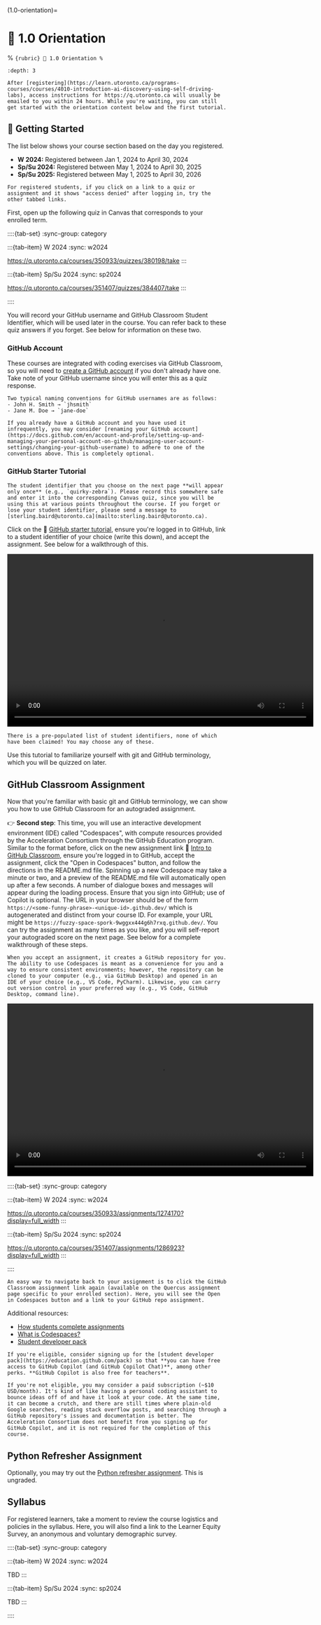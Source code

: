 (1.0-orientation)=
# 🧩 1.0 Orientation

% ```{rubric} 🧩 1.0 Orientation
% ```

```{contents}
:depth: 3
```

```{note}
After [registering](https://learn.utoronto.ca/programs-courses/courses/4010-introduction-ai-discovery-using-self-driving-labs), access instructions for https://q.utoronto.ca will usually be emailed to you within 24 hours. While you're waiting, you can still get started with the orientation content below and the first tutorial.
```

## 🔰 Getting Started

The list below shows your course section based on the day you registered.

- **W 2024:** Registered between Jan 1, 2024 to April 30, 2024
- **Sp/Su 2024:** Registered between May 1, 2024 to April 30, 2025
- **Sp/Su 2025:** Registered between May 1, 2025 to April 30, 2026

```{tip}
For registered students, if you click on a link to a quiz or assignment and it shows "access denied" after logging in, try the other tabbed links.
```
First, open up the following quiz in Canvas that corresponds to your enrolled term.

::::{tab-set}
:sync-group: category

:::{tab-item} W 2024
:sync: w2024

https://q.utoronto.ca/courses/350933/quizzes/380198/take
:::

:::{tab-item} Sp/Su 2024
:sync: sp2024

https://q.utoronto.ca/courses/351407/quizzes/384407/take
:::

::::

You will record your GitHub username and GitHub Classroom Student Identifier, which will be used later in the course. You can refer back to these quiz answers if you forget. See below for information on these two.

### GitHub Account

These courses are integrated with coding exercises via GitHub Classroom, so you will need to [create a GitHub account](https://github.com/join) if you don't already have one. Take note of your GitHub username since you will enter this as a quiz response.

```{tip}
Two typical naming conventions for GitHub usernames are as follows:
- John H. Smith → `jhsmith`
- Jane M. Doe → `jane-doe`

If you already have a GitHub account and you have used it infrequently, you may consider [renaming your GitHub account](https://docs.github.com/en/account-and-profile/setting-up-and-managing-your-personal-account-on-github/managing-user-account-settings/changing-your-github-username) to adhere to one of the conventions above. This is completely optional.
```

### GitHub Starter Tutorial

```{warning}
The student identifier that you choose on the next page **will appear only once** (e.g., `quirky-zebra`). Please record this somewhere safe and enter it into the corresponding Canvas quiz, since you will be using this at various points throughout the course. If you forget or lose your student identifier, please send a message to [sterling.baird@utoronto.ca](mailto:sterling.baird@utoronto.ca).
```

Click on the 🔗 [GitHub starter tutorial](https://classroom.github.com/a/g78UiC5K), ensure you're logged in to GitHub, link to a student identifier of your choice (write this down), and accept the assignment. See below for a walkthrough of this.

<video width="700" height="394" controls>
  <source src="../../_static/intro-gh-classroom-walkthrough.mp4" type="video/mp4">
  Your browser does not support the video tag.
</video>

<!-- <iframe style="width: 700px; height: 394px; display: inline-block;" title="Video player for github-starter-tutorial-select-accept.mp4" data-media-type="video" src="/media_attachments_iframe/31726637?embedded=true&amp;type=video" allowfullscreen="allowfullscreen" allow="fullscreen" data-media-id="m-49uHHDJPuMSZGb2RheoEbnm8NtVvuFMV" data-mce-fragment="1"></iframe> -->

```{margin}
There is a pre-populated list of student identifiers, none of which have been claimed! You may choose any of these.
```

Use this tutorial to familiarize yourself with git and GitHub terminology, which you will be quizzed on later.

## GitHub Classroom Assignment

Now that you're familiar with basic git and GitHub terminology, we can show you how to use GitHub Classroom for an autograded assignment.

👉 **Second step**: This time, you will use an interactive development environment (IDE) called "Codespaces", with compute resources provided by the Acceleration Consortium through the GitHub Education program. Similar to the format before, click on the new assignment link 🔗 [Intro to GitHub Classroom](https://classroom.github.com/a/3yCVzX6I), ensure you're logged in to GitHub, accept the assignment, click the "Open in Codespaces" button, and follow the directions in the README.md file. Spinning up a new Codespace may take a minute or two, and a preview of the README.md file will automatically open up after a few seconds. A number of dialogue boxes and messages will appear during the loading process. Ensure that you sign into GitHub; use of Copilot is optional. The URL in your browser should be of the form `https://<some-funny-phrase>-<unique-id>.github.dev/` which is autogenerated and distinct from your course ID. For example, your URL might be `https://fuzzy-space-spork-9wggxx444g6h7rxq.github.dev/`. You can try the assignment as many times as you like, and you will self-report your autograded score on the next page. See below for a complete walkthrough of these steps.

```{tip}
When you accept an assignment, it creates a GitHub repository for you. The ability to use Codespaces is meant as a convenience for you and a way to ensure consistent environments; however, the repository can be cloned to your computer (e.g., via GitHub Desktop) and opened in an IDE of your choice (e.g., VS Code, PyCharm). Likewise, you can carry out version control in your preferred way (e.g., VS Code, GitHub Desktop, command line).
```

<video width="700" height="394" controls>
  <source src="../../_static/run-the-demo-walkthrough.mp4" type="video/mp4">
  Your browser does not support the video tag.
</video>

::::{tab-set}
:sync-group: category

:::{tab-item} W 2024
:sync: w2024

https://q.utoronto.ca/courses/350933/assignments/1274170?display=full_width
:::

:::{tab-item} Sp/Su 2024
:sync: sp2024

https://q.utoronto.ca/courses/351407/assignments/1286923?display=full_width
:::

::::

```{tip}
An easy way to navigate back to your assignment is to click the GitHub Classroom assignment link again (available on the Quercus assignment page specific to your enrolled section). Here, you will see the Open in Codespaces button and a link to your GitHub repo assignment.
```


<!-- <iframe style="width: 700px; height: 394px; display: inline-block;" title="autograding-codespaces-python-walkthrough.mp4" data-media-type="video" src="https://q.utoronto.ca/media_attachments_iframe/31726639?embedded=true&amp;type=video" allowfullscreen="allowfullscreen" allow="fullscreen" data-titletext="autograding-codespaces-python-walkthrough.mp4" data-media-id="m-4qfTw9UDxLo8XrZpxMwCLDoT16FfTikf"></iframe> -->

Additional resources:

- [How students complete assignments](https://youtu.be/ObaFRGp_Eko?si=JMxjdheVKVc3Zwr8)
- [What is Codespaces?](https://youtu.be/sYJ3CHtT6WM)
- [Student developer pack](https://education.github.com/pack)

```{tip}
If you're eligible, consider signing up for the [student developer pack](https://education.github.com/pack) so that **you can have free access to GitHub Copilot (and GitHub Copilot Chat)**, among other perks. **GitHub Copilot is also free for teachers**.

If you're not eligible, you may consider a paid subscription (~$10 USD/month). It's kind of like having a personal coding assistant to bounce ideas off of and have it look at your code. At the same time, it can become a crutch, and there are still times where plain-old Google searches, reading stack overflow posts, and searching through a GitHub repository's issues and documentation is better. The Acceleration Consortium does not benefit from you signing up for GitHub Copilot, and it is not required for the completion of this course.
```

## Python Refresher Assignment

Optionally, you may try out the [Python refresher assignment](https://classroom.github.com/a/oDMoonRK). This is ungraded.

## Syllabus

For registered learners, take a moment to review the course logistics and policies in the syllabus. Here, you will also find a link to the Learner Equity Survey, an anonymous and voluntary demographic survey.

::::{tab-set}
:sync-group: category

:::{tab-item} W 2024
:sync: w2024

TBD
:::

:::{tab-item} Sp/Su 2024
:sync: sp2024

TBD
:::

::::

